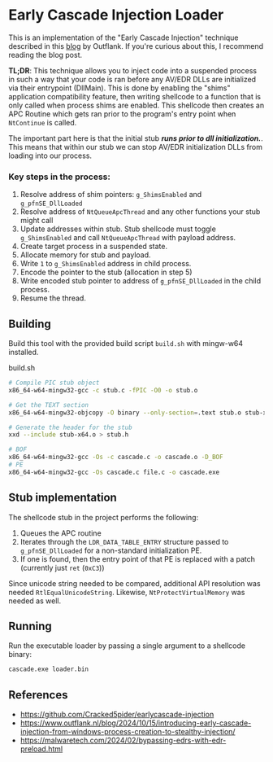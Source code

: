 # Early Cascade Injection Loader

This is an implementation of the "Early Cascade Injection" technique described in this [blog](https://www.outflank.nl/blog/2024/10/15/introducing-early-cascade-injection-from-windows-process-creation-to-stealthy-injection/) by Outflank. If you're curious about this, I recommend reading the blog post.

**TL;DR**: This technique allows you to inject code into a suspended process in such a way that your code is ran before any AV/EDR DLLs are initialized via their entrypoint (DllMain). This is done by enabling the "shims" application compatibility feature, then writing shellcode to a function that is only called when process shims are enabled. This shellcode then creates an APC Routine which gets ran prior to the program's entry point when `NtContinue` is called.

The important part here is that the initial stub ***runs prior to dll initialization.***. This means that within our stub we can stop AV/EDR initialization DLLs from loading into our process.

### Key steps in the process:

1. Resolve address of shim pointers: `g_ShimsEnabled` and `g_pfnSE_DllLoaded`
2. Resolve address of `NtQueueApcThread` and any other functions your stub might call
3. Update addresses within stub. Stub shellcode must toggle `g_ShimsEnabled` and call `NtQueueApcThread` with payload address. 
4. Create target process in a suspended state.
5. Allocate memory for stub and payload.
6. Write `1` to `g_ShimsEnabled` address in child process.
7. Encode the pointer to the stub (allocation in step 5)
8. Write encoded stub pointer to address of `g_pfnSE_DllLoaded` in the child process.
9. Resume the thread. 

## Building

Build this tool with the provided build script `build.sh` with mingw-w64 installed.

build.sh
```bash
# Compile PIC stub object
x86_64-w64-mingw32-gcc -c stub.c -fPIC -O0 -o stub.o

# Get the TEXT section
x86_64-w64-mingw32-objcopy -O binary --only-section=.text stub.o stub-x64.o

# Generate the header for the stub
xxd --include stub-x64.o > stub.h

# BOF
x86_64-w64-mingw32-gcc -Os -c cascade.c -o cascade.o -D_BOF
# PE
x86_64-w64-mingw32-gcc -Os cascade.c file.c -o cascade.exe
```

## Stub implementation

The shellcode stub in the project performs the following:

1. Queues the APC routine
2. Iterates through the `LDR_DATA_TABLE_ENTRY` structure passed to `g_pfnSE_DllLoaded` for a non-standard initialization PE.
3. If one is found, then the entry point of that PE is replaced with a patch (currently just `ret` (`0xC3`))

Since unicode string needed to be compared, additional API resolution was needed `RtlEqualUnicodeString`. Likewise, `NtProtectVirtualMemory` was needed as well.

## Running

Run the executable loader by passing a single argument to a shellcode binary:

```bash
cascade.exe loader.bin
```

## References
- https://github.com/Cracked5pider/earlycascade-injection
- https://www.outflank.nl/blog/2024/10/15/introducing-early-cascade-injection-from-windows-process-creation-to-stealthy-injection/
- https://malwaretech.com/2024/02/bypassing-edrs-with-edr-preload.html